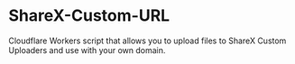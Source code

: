 # ShareX-Custom-URL
Cloudflare Workers script that allows you to upload files to ShareX Custom Uploaders and use with your own domain.
